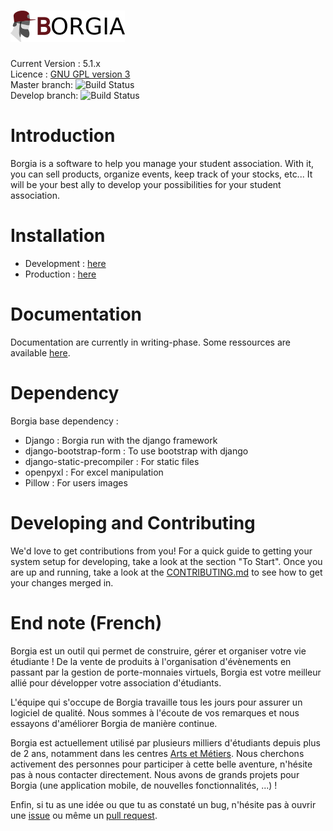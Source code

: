 # ![Borgia](./borgia/static/static_dirs/img/borgia-logo-light.png 'Borgia')

Current Version : 5.1.x   
Licence : [GNU GPL version 3](./license.txt)  
Master branch: ![Build Status](https://github.com/borgia-app/Borgia/actions/workflows/main.yml/badge.svg?branch=master)  
Develop branch: ![Build Status](https://github.com/borgia-app/Borgia/actions/workflows/main.yml/badge.svg?branch=master)  

# Introduction

Borgia is a software to help you manage your student association. With it, you
can sell products, organize events, keep track of your stocks, etc...
It will be your best ally to develop your possibilities for your student association.

# Installation

-   Development : [here](https://github.com/borgia-app/Borgia-docs/blob/master/tutorials/dev_install.md)
-   Production : [here](https://github.com/borgia-app/Borgia-docs/blob/master/tutorials/prod_install.md)

# Documentation

Documentation are currently in writing-phase. Some ressources are available
[here](https://github.com/borgia-app/Borgia-docs).

# Dependency

Borgia base dependency :

-   Django : Borgia run with the django framework
-   django-bootstrap-form : To use bootstrap with django
-   django-static-precompiler : For static files
-   openpyxl : For excel manipulation
-   Pillow : For users images

# Developing and Contributing

We'd love to get contributions from you! For a quick guide to getting your
system setup for developing, take a look at the section "To Start".
Once you are up and running, take a look at the
[CONTRIBUTING.md](https://github.com/borgia-app/Borgia/CONTRIBUTING.md) to see
how to get your changes merged in.

# End note (French)

Borgia est un outil qui permet de construire, gérer et organiser votre vie
étudiante ! De la vente de produits à l'organisation d'évènements en passant
par la gestion de porte-monnaies virtuels, Borgia est votre meilleur allié pour
développer votre association d'étudiants.

L'équipe qui s'occupe de Borgia travaille tous les jours pour assurer un
logiciel de qualité. Nous sommes à l'écoute de vos remarques et nous essayons
d'améliorer Borgia de manière continue.

Borgia est actuellement utilisé par plusieurs milliers d'étudiants depuis plus
de 2 ans, notamment dans les centres [Arts et Métiers](https://artsetmetiers.fr/).
Nous cherchons activement des personnes pour participer à cette belle aventure,
n'hésite pas à nous contacter directement. Nous avons de grands projets pour Borgia
(une application mobile, de nouvelles fonctionnalités, ...) !

Enfin, si tu as une idée ou que tu as constaté un bug, n'hésite pas à ouvrir
une [issue](https://github.com/borgia-app/Borgia/issues) ou même un
[pull request](https://github.com/borgia-app/Borgia/pulls).
